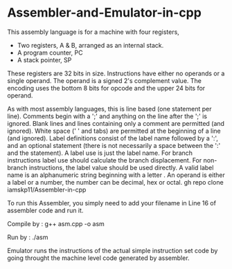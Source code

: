 # Assembler-and-Emulator-in-cpp

This assembly language is for a machine with four registers,
- Two registers, A & B, arranged as an internal stack.
- A program counter, PC 
- A stack pointer, SP


These registers are 32 bits in size. Instructions have either no operands or a single operand. The
operand is a signed 2's complement value. The encoding uses the bottom 8 bits for opcode and
the upper 24 bits for operand.

As with most assembly languages, this is line based (one statement per line). Comments begin
with a ';' and anything on the line after the ';' is ignored. Blank lines and lines containing only a
comment are permitted (and ignored). White space (' ' and tabs) are permitted at the beginning of
a line (and ignored). Label definitions consist of the label name followed by a ':', and an optional
statement (there is not necessarily a space between the ':' and the statement). A label use is just
the label name. For branch instructions label use should calculate the branch displacement. For
non-branch instructions, the label value should be used directly. A valid label name is an
alphanumeric string beginning with a letter . An operand is either a label or a number, the
number can be decimal, hex or octal. gh repo clone iamskp11/Assembler-in-cpp


To run this Assembler, you simply need to add your filename in Line 16 of assembler code and run it.

Compile by : g++ asm.cpp -o asm

Run by : ./asm 


Emulator runs the instructions of the actual simple instruction set code by going throught the machine level code generated by assembler.





